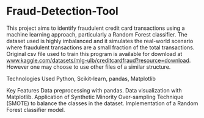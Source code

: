 # Fraud-Detection-Tool
This project aims to identify fraudulent credit card transactions using a machine learning approach, particularly a Random Forest classifier. The dataset used is highly imbalanced and it simulates the real-world scenario where fraudulent transactions are a small fraction of the total transactions.
Original csv file used to train this program is available for download at www.kaggle.com/datasets/mlg-ulb/creditcardfraud?resource=download. However one may choose to use other files of a similar structure.

Technologies Used
Python, Scikit-learn, pandas, Matplotlib

Key Features
Data preprocessing with pandas.
Data visualization with Matplotlib.
Application of Synthetic Minority Over-sampling Technique (SMOTE) to balance the classes in the dataset.
Implementation of a Random Forest classifier model.
